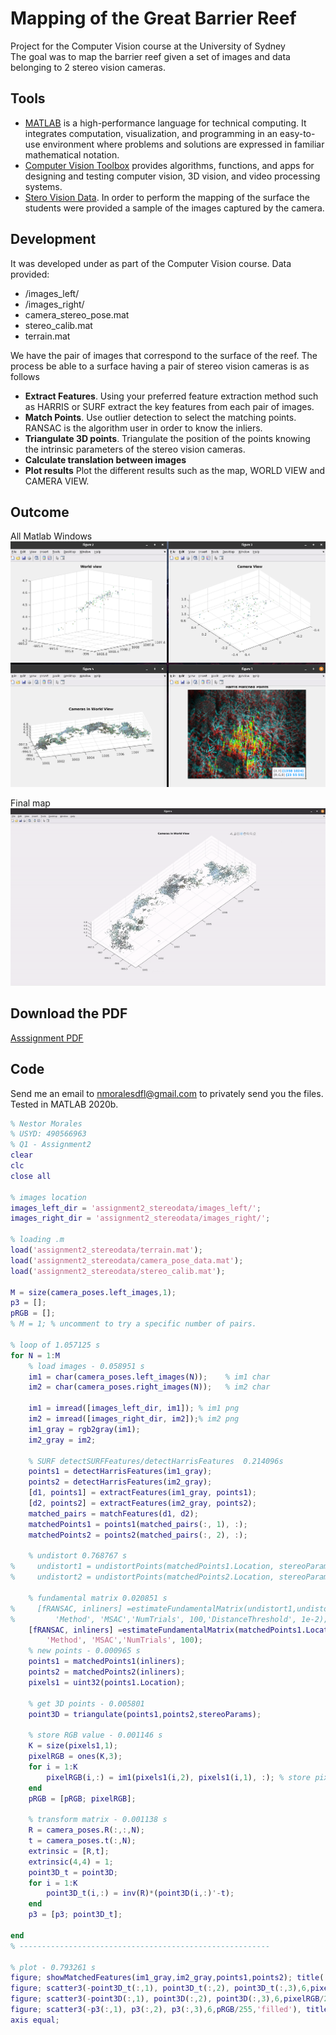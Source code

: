 # Mapping of the Great Barrier Reef
Project for the Computer Vision course at the University of Sydney  
The goal was to map the barrier reef given a set of images and data belonging to 2 stereo vision cameras.

## Tools
- [MATLAB](https://www.mathworks.com/products/matlab.html) is a high-performance language for technical computing. It integrates computation, visualization, and programming in an easy-to-use environment where problems and solutions are expressed in familiar mathematical notation.
- [Computer Vision Toolbox](https://www.mathworks.com/products/computer-vision.html) provides algorithms, functions, and apps for designing and testing computer vision, 3D vision, and video processing systems.
- [Stero Vision Data](https://en.wikipedia.org/wiki/Computer_stereo_vision). In order to perform the mapping of the surface the students were provided a sample of the images captured by the camera.

## Development
It was developed under as part of the Computer Vision course. 
Data provided:
- /images_left/
- /images_right/
- camera_stereo_pose.mat
- stereo_calib.mat
- terrain.mat

We have the pair of images that correspond to the surface of the reef. The process be able to a surface having a pair of stereo vision cameras is as follows
- **Extract Features**. Using your preferred feature extraction method such as HARRIS or SURF extract the key features from each pair of images.
- **Match Points**. Use outlier detection to select the matching points. RANSAC is the algorithm user in order to know the inliers.
- **Triangulate 3D points**. Triangulate the position of the points knowing the intrinsic parameters of the stereo vision cameras.
- **Calculate translation between images**
- **Plot results** Plot the different results such as the map, WORLD VIEW and CAMERA VIEW.

## Outcome 

All Matlab Windows
![All Graphs](../images/reef_all_graphs.png)

Final map
![Reef Mapping](../images/reef_mapping.gif)

## Download the PDF
[Asssignment PDF](../pdf/reef.pdf)

## Code
Send me an email to [nmoralesdfl@gmail.com](mailto:nmoralesdlf@gmail.com) to privately send you the files.  
Tested in MATLAB 2020b.
 
```matlab
% Nestor Morales
% USYD: 490566963
% Q1 - Assignment2
clear
clc
close all

% images location
images_left_dir = 'assignment2_stereodata/images_left/';
images_right_dir = 'assignment2_stereodata/images_right/';

% loading .m
load('assignment2_stereodata/terrain.mat');
load('assignment2_stereodata/camera_pose_data.mat');
load('assignment2_stereodata/stereo_calib.mat');

M = size(camera_poses.left_images,1);
p3 = [];
pRGB = [];
% M = 1; % uncomment to try a specific number of pairs.

% loop of 1.057125 s
for N = 1:M
    % load images - 0.058951 s
    im1 = char(camera_poses.left_images(N));    % im1 char
    im2 = char(camera_poses.right_images(N));   % im2 char

    im1 = imread([images_left_dir, im1]); % im1 png
    im2 = imread([images_right_dir, im2]);% im2 png
    im1_gray = rgb2gray(im1);
    im2_gray = im2;
    
    % SURF detectSURFFeatures/detectHarrisFeatures  0.214096s
    points1 = detectHarrisFeatures(im1_gray);
    points2 = detectHarrisFeatures(im2_gray);
    [d1, points1] = extractFeatures(im1_gray, points1);
    [d2, points2] = extractFeatures(im2_gray, points2);
    matched_pairs = matchFeatures(d1, d2);
    matchedPoints1 = points1(matched_pairs(:, 1), :);
    matchedPoints2 = points2(matched_pairs(:, 2), :);
    
    % undistort 0.768767 s
%     undistort1 = undistortPoints(matchedPoints1.Location, stereoParams.CameraParameters1);
%     undistort2 = undistortPoints(matchedPoints2.Location, stereoParams.CameraParameters2);
   
    % fundamental matrix 0.020851 s
%     [fRANSAC, inliners] =estimateFundamentalMatrix(undistort1,undistort2, ...
%         'Method', 'MSAC','NumTrials', 100,'DistanceThreshold', 1e-2);
    [fRANSAC, inliners] =estimateFundamentalMatrix(matchedPoints1.Location,matchedPoints2.Location, ...
        'Method', 'MSAC','NumTrials', 100);
    % new points - 0.000965 s
    points1 = matchedPoints1(inliners);
    points2 = matchedPoints2(inliners);
    pixels1 = uint32(points1.Location);

    % get 3D points - 0.005801
    point3D = triangulate(points1,points2,stereoParams);

    % store RGB value - 0.001146 s
    K = size(pixels1,1);
    pixelRGB = ones(K,3);
    for i = 1:K
        pixelRGB(i,:) = im1(pixels1(i,2), pixels1(i,1), :); % store pixels value
    end 
    pRGB = [pRGB; pixelRGB];

    % transform matrix - 0.001138 s
    R = camera_poses.R(:,:,N);
    t = camera_poses.t(:,N);
    extrinsic = [R,t];
    extrinsic(4,4) = 1;
    point3D_t = point3D;
    for i = 1:K
        point3D_t(i,:) = inv(R)*(point3D(i,:)'-t);
    end
    p3 = [p3; point3D_t];

end
% --------------------------------------------------------

% plot - 0.793261 s
figure; showMatchedFeatures(im1_gray,im2_gray,points1,points2); title('Harris Matched Points');
figure; scatter3(-point3D_t(:,1), point3D_t(:,2), point3D_t(:,3),6,pixelRGB/255,'filled'), view(-60,60); title('World view'); % make axis equal
figure; scatter3(-point3D(:,1), point3D(:,2), point3D(:,3),6,pixelRGB/255,'filled'), view(-60,60); title('Camera View');
figure; scatter3(-p3(:,1), p3(:,2), p3(:,3),6,pRGB/255,'filled'), title('Cameras in World View');% make axis equal
axis equal;
```
